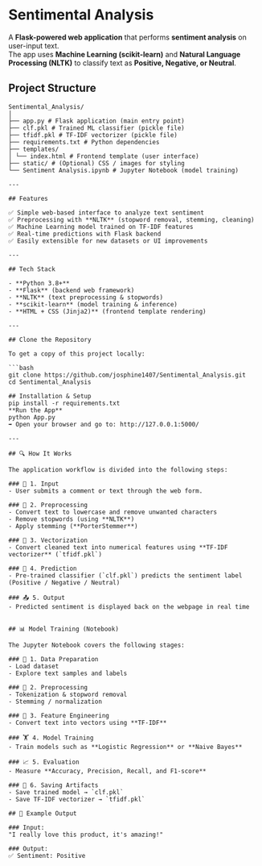 # Sentimental Analysis   

A **Flask-powered web application** that performs **sentiment analysis** on user-input text.  
The app uses **Machine Learning (scikit-learn)** and **Natural Language Processing (NLTK)** to classify text as **Positive, Negative, or Neutral**.  

## Project Structure  
```
Sentimental_Analysis/
│
├── app.py # Flask application (main entry point)
├── clf.pkl # Trained ML classifier (pickle file)
├── tfidf.pkl # TF-IDF vectorizer (pickle file)
├── requirements.txt # Python dependencies
├── templates/
│ └── index.html # Frontend template (user interface)
├── static/ # (Optional) CSS / images for styling
└── Sentiment Analysis.ipynb # Jupyter Notebook (model training)

---

## Features  

✅ Simple web-based interface to analyze text sentiment  
✅ Preprocessing with **NLTK** (stopword removal, stemming, cleaning)  
✅ Machine Learning model trained on TF-IDF features  
✅ Real-time predictions with Flask backend  
✅ Easily extensible for new datasets or UI improvements  

---

## Tech Stack  

- **Python 3.8+**  
- **Flask** (backend web framework)  
- **NLTK** (text preprocessing & stopwords)  
- **scikit-learn** (model training & inference)  
- **HTML + CSS (Jinja2)** (frontend template rendering)  

---

## Clone the Repository  

To get a copy of this project locally:  

```bash
git clone https://github.com/josphine1407/Sentimental_Analysis.git
cd Sentimental_Analysis

## Installation & Setup
pip install -r requirements.txt
**Run the App**
python App.py
➡ Open your browser and go to: http://127.0.0.1:5000/

---

## 🔍 How It Works  

The application workflow is divided into the following steps:  

### 📝 1. Input  
- User submits a comment or text through the web form.  

### 🧹 2. Preprocessing  
- Convert text to lowercase and remove unwanted characters  
- Remove stopwords (using **NLTK**)  
- Apply stemming (**PorterStemmer**)  

### 🔡 3. Vectorization  
- Convert cleaned text into numerical features using **TF-IDF vectorizer** (`tfidf.pkl`)  

### 🤖 4. Prediction  
- Pre-trained classifier (`clf.pkl`) predicts the sentiment label (Positive / Negative / Neutral)  

### 📤 5. Output  
- Predicted sentiment is displayed back on the webpage in real time  


## 📊 Model Training (Notebook)  

The Jupyter Notebook covers the following stages:  

### 📂 1. Data Preparation  
- Load dataset  
- Explore text samples and labels  

### 🧹 2. Preprocessing  
- Tokenization & stopword removal  
- Stemming / normalization  

### 🔡 3. Feature Engineering  
- Convert text into vectors using **TF-IDF**  

### 🏋️ 4. Model Training  
- Train models such as **Logistic Regression** or **Naive Bayes**  

### 📈 5. Evaluation  
- Measure **Accuracy, Precision, Recall, and F1-score**  

### 💾 6. Saving Artifacts  
- Save trained model → `clf.pkl`  
- Save TF-IDF vectorizer → `tfidf.pkl`  

## 📸 Example Output  

### Input:  
"I really love this product, it's amazing!"

### Output:  
✅ Sentiment: Positive
